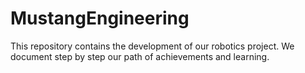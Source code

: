 # MustangEngineering
This repository contains the development of our robotics project. We document step by step our path of achievements and learning.
